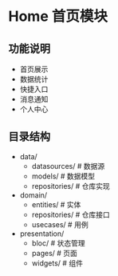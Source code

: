 # Home 首页模块

## 功能说明
- 首页展示
- 数据统计
- 快捷入口
- 消息通知
- 个人中心

## 目录结构
- data/
  - datasources/  # 数据源
  - models/       # 数据模型
  - repositories/ # 仓库实现
- domain/
  - entities/     # 实体
  - repositories/ # 仓库接口
  - usecases/     # 用例
- presentation/
  - bloc/         # 状态管理
  - pages/        # 页面
  - widgets/      # 组件 